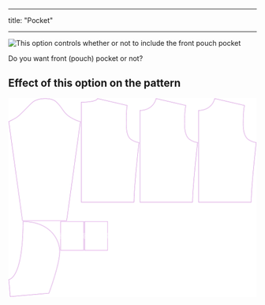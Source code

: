 ***

title: "Pocket"

***

![This option controls whether or not to include the front pouch pocket](./pocket.svg)

Do you want front (pouch) pocket or not?

## Effect of this option on the pattern

![This image shows the effect of this option by superimposing several variants that have a different value for this option](huey_pocket_sample.svg "Effect of this option on the pattern")

